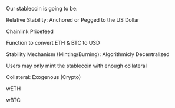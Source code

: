 Our stablecoin is going to be:

Relative Stability: Anchored or Pegged to the US Dollar

Chainlink Pricefeed

Function to convert ETH & BTC to USD

Stability Mechanism (Minting/Burning): Algorithmicly Decentralized

Users may only mint the stablecoin with enough collateral

Collateral: Exogenous (Crypto)

wETH

wBTC